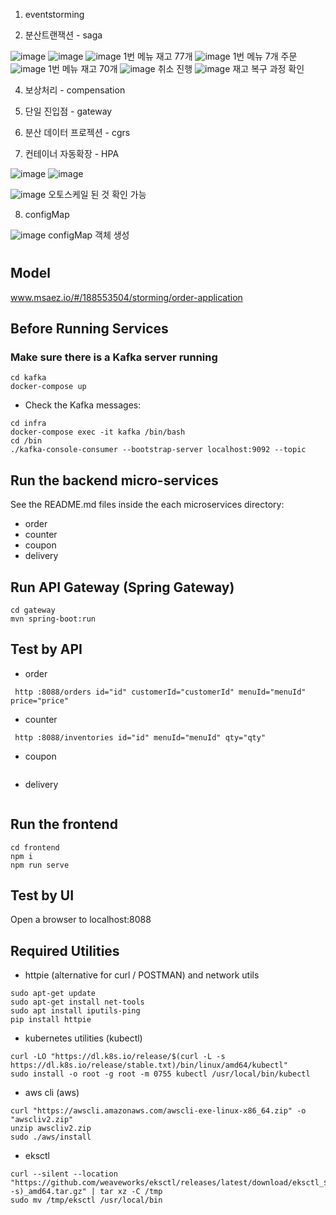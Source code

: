 1. eventstorming

2. 분산트랜잭션 - saga

![image](https://github.com/user-attachments/assets/ac303429-a6d8-4923-b98f-23bc45ee02d6)
![image](https://github.com/user-attachments/assets/7258ab57-ece9-4201-866c-c90de2bd717d)
![image](https://github.com/user-attachments/assets/ee969215-8028-4ab6-a3df-93e0e0450bf4)
1번 메뉴 재고 77개
![image](https://github.com/user-attachments/assets/ea40885e-6a51-4981-a00e-f063d7e41e1d)
1번 메뉴 7개 주문
![image](https://github.com/user-attachments/assets/464fb5b0-dc38-427e-9159-5b1879077d5f)
1번 메뉴 재고 70개
![image](https://github.com/user-attachments/assets/4e70d3ee-e700-495f-bbcc-72b0c0d84ced)
취소 진행
![image](https://github.com/user-attachments/assets/18194571-3096-4ed0-b0e5-b7bbc472a3ea)
재고 복구 과정 확인


4. 보상처리 - compensation
5. 단일 진입점 - gateway
6. 분산 데이터 프로젝션 - cgrs

7. 컨테이너 자동확장 - HPA

![image](https://github.com/user-attachments/assets/c4ff2f77-a33e-4606-bf90-aaa796794ed7)
![image](https://github.com/user-attachments/assets/328ad850-3c72-427e-96b8-429019b686c0)

![image](https://github.com/user-attachments/assets/15848ca4-8678-4926-a704-e6e3567d9ab0)
오토스케일 된 것 확인 가능

8. configMap

![image](https://github.com/user-attachments/assets/77a30eba-5353-41f3-8798-1b836c270a3c)
configMap 객체 생성


# 

## Model
www.msaez.io/#/188553504/storming/order-application

## Before Running Services
### Make sure there is a Kafka server running
```
cd kafka
docker-compose up
```
- Check the Kafka messages:
```
cd infra
docker-compose exec -it kafka /bin/bash
cd /bin
./kafka-console-consumer --bootstrap-server localhost:9092 --topic
```

## Run the backend micro-services
See the README.md files inside the each microservices directory:

- order
- counter
- coupon
- delivery


## Run API Gateway (Spring Gateway)
```
cd gateway
mvn spring-boot:run
```

## Test by API
- order
```
 http :8088/orders id="id" customerId="customerId" menuId="menuId" price="price" 
```
- counter
```
 http :8088/inventories id="id" menuId="menuId" qty="qty" 
```
- coupon
```
```
- delivery
```
```


## Run the frontend
```
cd frontend
npm i
npm run serve
```

## Test by UI
Open a browser to localhost:8088

## Required Utilities

- httpie (alternative for curl / POSTMAN) and network utils
```
sudo apt-get update
sudo apt-get install net-tools
sudo apt install iputils-ping
pip install httpie
```

- kubernetes utilities (kubectl)
```
curl -LO "https://dl.k8s.io/release/$(curl -L -s https://dl.k8s.io/release/stable.txt)/bin/linux/amd64/kubectl"
sudo install -o root -g root -m 0755 kubectl /usr/local/bin/kubectl
```

- aws cli (aws)
```
curl "https://awscli.amazonaws.com/awscli-exe-linux-x86_64.zip" -o "awscliv2.zip"
unzip awscliv2.zip
sudo ./aws/install
```

- eksctl 
```
curl --silent --location "https://github.com/weaveworks/eksctl/releases/latest/download/eksctl_$(uname -s)_amd64.tar.gz" | tar xz -C /tmp
sudo mv /tmp/eksctl /usr/local/bin
```

